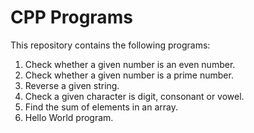 # CPP Programs

This repository contains the following programs:

1. Check whether a given number is an even number.
2. Check whether a given number is a prime number.
3. Reverse a given string.
4. Check a given character is digit, consonant or vowel.
5. Find the sum of elements in an array.
6. Hello World program.
